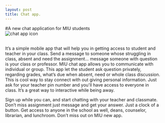 ```yaml
---
layout: post
title: Chat app.
---
```


#A new chat application for MIU students
<br>
![chat app icon](http://www.androidpolice.com/wp-content/uploads/2013/07/nexusae0_FloatingNotifications-Thumb.png)
<br>
<br>
<p> It’s a simple mobile app that will help you in getting access to student and teacher in your class. 
Send a message to someone whose struggling in class, absent and need the assignment... message someone with question is your class or professor. MIU chat app allows you to communicate with individual or group. This app let the student ask question privately, regarding grades, what’s due when absent, need or whole class discussion. This is cool way to stay connect with out giving personal information. Just ask for your teacher pin number and you'll have access to everyone in class. It’s a great way to interactive while being away.   

<p>Sign up while you can, and start chatting with your teacher and classmate. Don’t miss assignment just message and get your answer. Just a clock of a button. Get access to anyone in the school as well, deans, counselor, librarian, and lunchroom. 
Don’t miss out on MIU new app.
